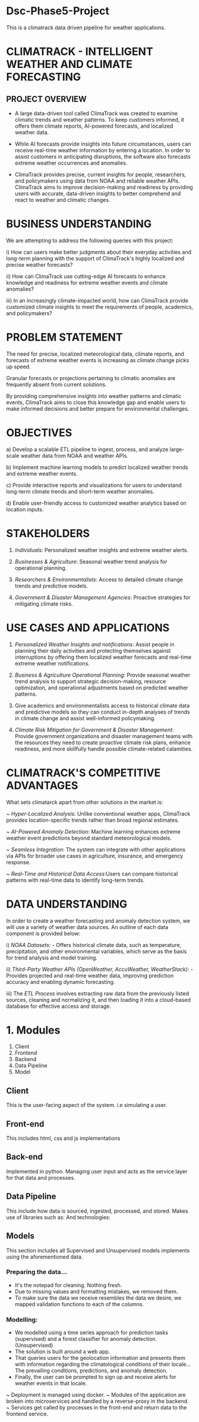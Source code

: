 # Dsc-Phase5-Project

This is a climatrack data driven pipeline for weather applications.

# CLIMATRACK - INTELLIGENT WEATHER AND CLIMATE FORECASTING
## PROJECT OVERVIEW
- A large data-driven tool called ClimaTrack was created to examine climatic trends and weather patterns.  To keep customers informed, it offers them climate reports, AI-powered forecasts, and localized weather data.

- While AI forecasts provide insights into future circumstances, users can receive real-time weather information by entering a location.  In order to assist customers in anticipating disruptions, the software also forecasts extreme weather occurrences and anomalies.

- ClimaTrack provides precise, current insights for people, researchers, and policymakers using data from NOAA and reliable weather APIs.  ClimaTrack aims to improve decision-making and readiness by providing users with accurate, data-driven insights to better comprehend and react to weather and climatic changes.

# BUSINESS UNDERSTANDING
We are attempting to address the following queries with this project:

i) How can users make better judgments about their everyday activities and long-term planning with the support of ClimaTrack's highly localized and precise weather forecasts? 

ii) How can ClimaTrack use cutting-edge AI forecasts to enhance knowledge and readiness for extreme weather events and climate anomalies? 

iii) In an increasingly climate-impacted world, how can ClimaTrack provide customized climate insights to meet the requirements of people, academics, and policymakers?


# PROBLEM STATEMENT
The need for precise, localized meteorological data, climate reports, and forecasts of extreme weather events is increasing as climate change picks up speed. 

Granular forecasts or projections pertaining to climatic anomalies are frequently absent from current solutions.

By providing comprehensive insights into weather patterns and climatic events, ClimaTrack aims to close this knowledge gap and enable users to make informed decisions and better prepare for environmental challenges.

# OBJECTIVES
a) Develop a scalable ETL pipeline to ingest, process, and analyze large-scale weather data from NOAA and weather APIs.

b) Implement machine learning models to predict localized weather trends and extreme weather events.

c) Provide interactive reports and visualizations for users to understand long-term climate trends and short-term weather anomalies.

d) Enable user-friendly access to customized weather analytics based on location inputs.

# STAKEHOLDERS
1) *Individuals*: Personalized weather insights and extreme weather alerts.

2) *Businesses & Agriculture*: Seasonal weather trend analysis for operational planning.

3) *Researchers & Environmentalists*: Access to detailed climate change trends and predictive models.

4) *Government & Disaster Management Agencies*: Proactive strategies for mitigating climate risks.

# USE CASES AND APPLICATIONS
1) *Personalized Weather Insights and notifications*: Assist people in planning their daily activities and protecting themselves against interruptions by offering them localized weather forecasts and real-time extreme weather notifications.

2) *Business & Agriculture Operational Planning*: Provide seasonal weather trend analysis to support strategic decision-making, resource optimization, and operational adjustments based on predicted weather patterns.

3)  Give academics and environmentalists access to historical climate data and predictive models so they can conduct in-depth analyses of trends in climate change and assist well-informed policymaking.

4) *Climate Risk Mitigation for Government & Disaster Management*: Provide government organizations and disaster management teams with the resources they need to create proactive climate risk plans, enhance readiness, and more skillfully handle possible climate-related calamities.

# CLIMATRACK'S COMPETITIVE ADVANTAGES
What sets climatarck apart from other solutions in the market is:

~ *Hyper-Localized Analysi*s: Unlike conventional weather apps, ClimaTrack provides location-specific trends rather than broad regional estimates.

~ *AI-Powered Anomaly Detection*: Machine learning enhances extreme weather event predictions beyond standard meteorological models.

~ *Seamless Integration*: The system can integrate with other applications via APIs for broader use cases in agriculture, insurance, and emergency response.

~ *Real-Time and Historical Data Access*:Users can compare historical patterns with real-time data to identify long-term trends.

# DATA UNDERSTANDING
In order to create a weather forecasting and anomaly detection system, we will use a variety of weather data sources.  An outline of each data component is provided below:

i) *NOAA Datasets*: - Offers historical climate data, such as temperature, precipitation, and other environmental variables, which serve as the basis for trend analysis and model training.

ii) *Third-Party Weather APIs (OpenWeather, AccuWeather, WeatherStack)*: - Provides projected and real-time weather data, improving prediction accuracy and enabling dynamic forecasting.

iii) The *ETL Process* involves extracting raw data from the previously listed sources, cleaning and normalizing it, and then loading it into a cloud-based database for effective access and storage.

# 1. Modules
1) Client
2) Frontend
3) Backend
4) Data Pipeline
5) Model

   
## Client
This is the user-facing aspect of the system. i.e simulating a user.

## Front-end
This includes html, css and js implementations

## Back-end
Implemented in python. Managing user input and acts as the service layer for that data and processes.

## Data Pipeline
This include how data is sourced, ingested, processed, and stored. Makes use of libraries such as: And technologies:

## Models
This section includes all Supervised and Unsupervised models implements using the aforementioned data.

### Preparing the data...
- It's the notepad for cleaning. Nothing fresh.
- Due to missing values and formatting mistakes, we removed them.
- To make sure the data we receive resembles the data we desire, we mapped validation functions to each of the columns.

###  Modelling:
- We modelled using a time series approach for prediction tasks (supervised) and a forest classifier for anomaly detection.(Unsupervised)
- The solution is built around a web app.
- That queries users for the geolocation information and presents them with information regarding the climatological conditions of their locale... The prevailing conditions, predictions, and anomaly detection.
- Finally, the user can be prompted to sign up and receive alerts for weather events in that locale.

~  Deployment is managed using docker.
~ Modules of the application are broken into microservices and handled by a reverse-proxy in the backend.
~ Services get called by processes in the front-end and return data to the frontend service.







